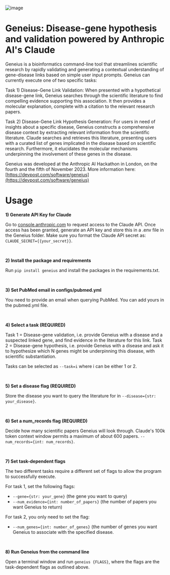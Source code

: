 ![image](https://github.com/aaronwtr/Geneius-AnthropicAI-Hackaton/assets/54633647/42386179-410c-4711-98c0-3d18932fbd70)
# Geneius: Disease-gene hypothesis and validation powered by Anthropic AI's Claude
Geneius is a bioinformatics command-line tool that streamlines scientific research by rapidly validating and generating a contextual understanding of gene-disease links based on simple user input prompts. Geneius can currently execute one of two specific tasks:

Task 1) Disease-Gene Link Validation: When presented with a hypothetical disease-gene link, Geneius searches through the scientific literature to find compelling evidence supporting this association. It then provides a molecular explanation, complete with a citation to the relevant research papers.

Task 2) Disease-Gene Link Hypothesis Generation: For users in need of insights about a specific disease, Geneius constructs a comprehensive disease context by extracting relevant information from the scientific literature. Claude searches and retrieves this literature, presenting users with a curated list of genes implicated in the disease based on scientific research. Furthermore, it elucidates the molecular mechanisms underpinning the involvement of these genes in the disease.

Geneius was developed at the Anthropic AI Hackathon in London, on the fourth and the fifth of November 2023. More information here: [https://devpost.com/software/geneius](https://devpost.com/software/geneius)

# Usage 
**1) Generate API Key for Claude**

Go to [console.anthropic.com](console.anthropic.com) to request access to the Claude API. Once access has been granted, generate an API key and store this in a .env file in the Geneius folder. Make sure you format the Claude API secret as: 
`CLAUDE_SECRET={{your_secret}}`.  

<br>

**2) Install the package and requirements**

Run `pip install geneius` and install the packages in the requirements.txt. 

<br>

**3) Set PubMed email in configs/pubmed.yml**

You need to provide an email when querying PubMed. You can add yours in the pubmed.yml file.

<br>

**4) Select a task (REQUIRED)**

Task 1 = Disease-gene validation, i.e. provide Geneius with a disease and a suspected linked gene, and find evidence in the literature for this link. 
Task 2 = Disease-gene hypothesis, i.e. provide Geneius with a disease and ask it to hypothesize which N genes might be underpinning this disease, with scientific substantiation.

Tasks can be selected as `--task=i` where i can be either 1 or 2.

<br>

**5) Set a disease flag (REQUIRED)**

Store the disease you want to query the literature for in `--disease={str: your_disease}`.

<br>

**6) Set a num_records flag (REQUIRED)**

Decide how many scientific papers Geneius will look through. Claude's 100k token context window permits a maximum of about 600 papers. `--num_records={int: num_records}`.

<br>

**7) Set task-dependent flags**

The two different tasks require a different set of flags to allow the program to successfully execute. 

For task 1, set the following flags: 
- `--gene={str: your_gene}` (the gene you want to query)
- `--num_evidence={int: number_of_papers}` (the number of papers you want Geneius to return)

For task 2, you only need to set the flag:
- `--num_genes={int: number_of_genes}` (the number of genes you want Geneius to associate with the specified disease.

<br>

**8) Run Geneius from the command line**

Open a terminal window and run `geneius {FLAGS}`, where the flags are the task-dependent flags as outlined above.
